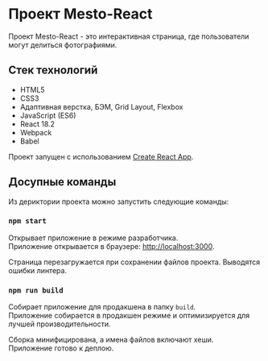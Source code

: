 # Проект Mesto-React
Проект Mesto-React - это интерактивная страница, где пользователи могут делиться фотографиями.

## Стек технологий
* HTML5
* CSS3
* Адаптивная верстка, БЭМ, Grid Layout, Flexbox
* JavaScript (ES6)
* React 18.2
* Webpack
* Babel

Проект запущен с использованием [Create React App](https://github.com/facebook/create-react-app).

## Досупные команды

Из дериктории проекта можно запустить следующие команды:

### `npm start`

Открывает приложение в режиме разработчика.\
Приложение открывается в браузере: [http://localhost:3000](http://localhost:3000).

Страница перезагружается при сохранении файлов проекта.
Выводятся ошибки линтера.

### `npm run build`

Собирает приложение для продакшена в папку `build`.\
Приложение собирается в продакшен режиме и оптимизируется для лучшей производительности.

Сборка минифицирована, а имена файлов включают хеши.\
Приложение готово к деплою.
